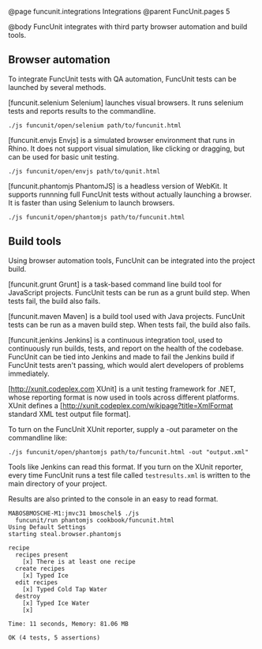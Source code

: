 @page funcunit.integrations Integrations
@parent FuncUnit.pages 5

@body
FuncUnit integrates with third party browser automation and build tools.

## Browser automation

To integrate FuncUnit tests with QA automation, FuncUnit tests can be launched by several methods.

[funcunit.selenium Selenium] launches visual browsers. It runs selenium tests and reports results to the 
commandline.

    ./js funcunit/open/selenium path/to/funcunit.html

[funcunit.envjs Envjs] is a simulated browser environment that runs in Rhino. It does not support visual 
simulation, like clicking or dragging, but can be used for basic unit testing.

    ./js funcunit/open/envjs path/to/qunit.html

[funcunit.phantomjs PhantomJS] is a headless version of WebKit. It supports runnning full FuncUnit tests 
without actually launching a browser. It is faster than using Selenium to launch browsers.

    ./js funcunit/open/phantomjs path/to/funcunit.html

## Build tools

Using browser automation tools, FuncUnit can be integrated into the project build.

[funcunit.grunt Grunt] is a task-based command line build tool for JavaScript projects. FuncUnit tests can be run 
as a grunt build step. When tests fail, the build also fails.

[funcunit.maven Maven] is a build tool used with Java projects. FuncUnit tests can be run 
as a maven build step. When tests fail, the build also fails.

[funcunit.jenkins Jenkins] is a continuous integration tool, used to continuously run builds, tests, and 
report on the health of the codebase. FuncUnit can be tied into Jenkins and made to fail the Jenkins build 
if FuncUnit tests aren't passing, which would alert developers of problems immediately. 

[http://xunit.codeplex.com XUnit] is a unit testing framework for .NET, whose reporting format is now used in tools across different platforms.  XUnit defines a [http://xunit.codeplex.com/wikipage?title=XmlFormat standard XML test output file format]. 

To turn on the FuncUnit XUnit reporter, supply a -out parameter on the commandline like:

    ./js funcunit/open/phantomjs path/to/funcunit.html -out "output.xml"

Tools like Jenkins can read this format.  If you turn on the XUnit reporter, every time FuncUnit runs a test 
file called <code>testresults.xml</code> is written to the main directory of your project. 

Results are also printed to the console in an easy to read format.

    MABOSBMOSCHE-M1:jmvc31 bmoschel$ ./js 
      funcunit/run phantomjs cookbook/funcunit.html 
    Using Default Settings
    starting steal.browser.phantomjs

    recipe
      recipes present
        [x] There is at least one recipe
      create recipes
        [x] Typed Ice
      edit recipes
        [x] Typed Cold Tap Water
      destroy
        [x] Typed Ice Water
        [x] 

    Time: 11 seconds, Memory: 81.06 MB

    OK (4 tests, 5 assertions)